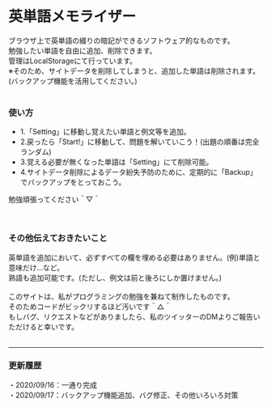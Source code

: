 # 英単語メモライザー

ブラウザ上で英単語の綴りの暗記ができるソフトウェア的なものです。<br>
勉強したい単語を自由に追加、削除できます。<br>
管理はLocalStorageにて行っています。<br>
※そのため、サイトデータを削除してしまうと、追加した単語は削除されます。(バックアップ機能を活用してください。)
<br>
<br>

<h3>使い方</h3>
<ul>
<li>1.「Setting」に移動し覚えたい単語と例文等を追加。 </li>
<li>2.戻ったら「Start!」に移動して、問題を解いていこう！(出題の順番は完全ランダム)</li>
<li>3.覚える必要が無くなった単語は「Setting」にて削除可能。</li>
<li>4.サイトデータ削除によるデータ紛失予防のために、定期的に「Backup」でバックアップをとっておこう。</li>
</ul>
<p>勉強頑張ってください＾▽＾</p>
<br>

<h3>その他伝えておきたいこと</h3>
英単語を追加において、必ずすべての欄を埋める必要はありません。(例)単語と意味だけ…など。<br>
熟語も追加可能です。(ただし、例文は前と後ろにしか置けません。)<br>
<br>
このサイトは、私がプログラミングの勉強を兼ねて制作したものです。<br>
そのためコードがビックリするほど汚いです＾△＾<br>
もしバグ、リクエストなどがありましたら、私のツイッターのDMよりご報告いただけると幸いです。<br><br>
<hr>
<h3>更新履歴</h3>
・2020/09/16：一通り完成<br>
・2020/09/17：バックアップ機能追加、バグ修正、その他いろいろ対策

